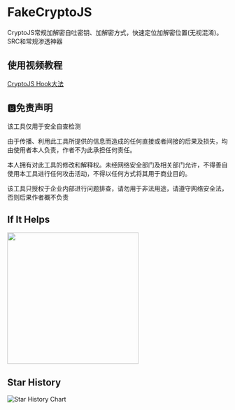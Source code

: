 # FakeCryptoJS
CryptoJS常规加解密自吐密钥、加解密方式，快速定位加解密位置(无视混淆)。SRC和常规渗透神器

## 使用视频教程

[CryptoJS Hook大法](https://www.bilibili.com/video/BV1e8HQzgExF/?vd_source=0db2ad1c0370be8c178e3df580cfe1d9)


## :b:免责声明

该工具仅用于安全自查检测

由于传播、利用此工具所提供的信息而造成的任何直接或者间接的后果及损失，均由使用者本人负责，作者不为此承担任何责任。

本人拥有对此工具的修改和解释权。未经网络安全部门及相关部门允许，不得善自使用本工具进行任何攻击活动，不得以任何方式将其用于商业目的。

该工具只授权于企业内部进行问题排查，请勿用于非法用途，请遵守网络安全法，否则后果作者概不负责

## If It Helps 

<img src="https://github.com/keecth/FakeCryptoJS/blob/main/pay.png" width="300px" />

## Star History

![Star History Chart](https://starchart.cc/keecth/FakeCryptoJS.svg?variant=adaptive)
